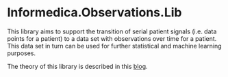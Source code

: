 # Informedica.Observations.Lib

This library aims to support the transition of serial patient signals (i.e. data points for a patient) 
to a data set with observations over time for a patient. This data set in turn can be used for further 
statistical and machine learning purposes.

The theory of this library is described in this [blog](https://informedica.nl/?p=213).